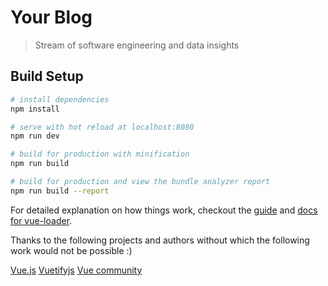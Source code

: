 # Your Blog

> Stream of software engineering and data insights

## Build Setup

``` bash
# install dependencies
npm install

# serve with hot reload at localhost:8080
npm run dev

# build for production with minification
npm run build

# build for production and view the bundle analyzer report
npm run build --report

```

For detailed explanation on how things work, checkout the [guide](http://vuejs-templates.github.io/webpack/) and [docs for vue-loader](http://vuejs.github.io/vue-loader).

Thanks to the following projects and authors without which the following work would not be possible :)

[Vue.js](https://vuejs.org/)
[Vuetifyjs](https://vuetifyjs.com/en/)
[Vue community](https://forum.vuejs.org/)
